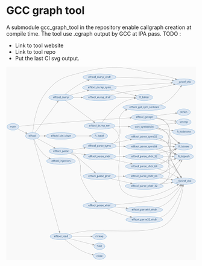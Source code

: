 # GCC graph tool

A submodule gcc_graph_tool in the repository enable callgraph creation at compile time.
The tool use .cgraph output by GCC at IPA pass.
TODO :

- Link to tool website
- Link to tool repo
- Put the last CI svg output.

![Alt text](callgraph.svg)

